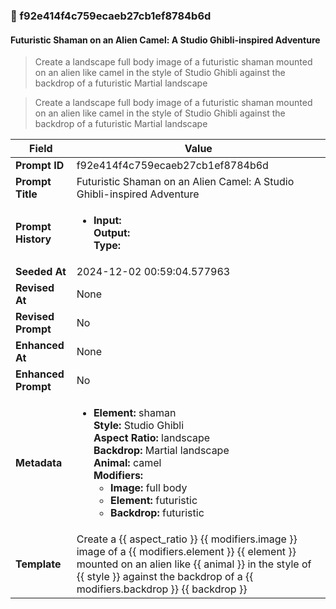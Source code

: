 

### 📜 f92e414f4c759ecaeb27cb1ef8784b6d

#### Futuristic Shaman on an Alien Camel: A Studio Ghibli-inspired Adventure

> Create a landscape full body image of a futuristic shaman mounted on an alien like camel in the style of Studio Ghibli against the backdrop of a futuristic Martial landscape

> Create a landscape full body image of a futuristic shaman mounted on an alien like camel in the style of Studio Ghibli against the backdrop of a futuristic Martial landscape

| Field          | Value                                                                                                                                                                      |
|----------------|----------------------------------------------------------------------------------------------------------------------------------------------------------------------------|
| **Prompt ID**  | f92e414f4c759ecaeb27cb1ef8784b6d                                                                                                                                                            |
| **Prompt Title**  | Futuristic Shaman on an Alien Camel: A Studio Ghibli-inspired Adventure                                                                                                                                                            |
| **Prompt History** | <ul><li>**Input:**  <br> **Output:**  <br> **Type:** </li></ul> |
| **Seeded At** | 2024-12-02 00:59:04.577963                                                                                                                                                   |
| **Revised At** | None                                                                                                                                                   |
| **Revised Prompt** | No                                                                                                                                                                      |
| **Enhanced At** | None                                                                                                                                                  |
| **Enhanced Prompt** | No                                                                                                                                                                    |
| **Metadata**   | <ul><li>**Element:** shaman <br> **Style:** Studio Ghibli <br> **Aspect Ratio:** landscape <br> **Backdrop:** Martial landscape <br> **Animal:** camel <br> **Modifiers:**<ul><li>**Image:** full body</li><li>**Element:** futuristic</li><li>**Backdrop:** futuristic</li></ul></li></ul> |
| **Template**   | Create a {{ aspect_ratio }} {{ modifiers.image }} image of a {{ modifiers.element }} {{ element }} mounted on an alien like {{ animal }} in the style of {{ style }} against the backdrop of a {{ modifiers.backdrop }} {{ backdrop }}                                                                                                                                           |


